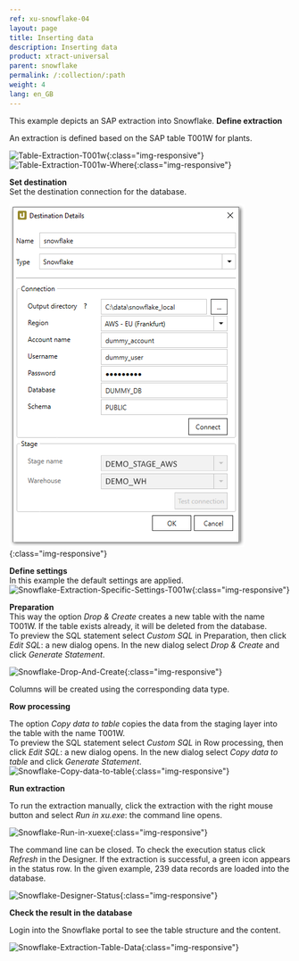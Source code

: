 ```yaml
---
ref: xu-snowflake-04
layout: page
title: Inserting data
description: Inserting data
product: xtract-universal
parent: snowflake
permalink: /:collection/:path
weight: 4
lang: en_GB
---
```


This example depicts an SAP extraction into Snowflake.
**Define extraction**

An extraction is defined based on the SAP table T001W for plants.

![Table-Extraction-T001w](/img/content/xu/xu-table-t001w-main.png){:class="img-responsive"}
![Table-Extraction-T001w-Where](/img/content/xu/xu-table-t001w-where.png){:class="img-responsive"}


**Set destination** <br>
Set the destination connection for the database.  

![Snowflake-Destination](/img/content/xu/snowflake/snowflake-destination-details_1.png){:class="img-responsive"}

**Define settings** <br>
In this example the default settings are applied.
![Snowflake-Extraction-Specific-Settings-T001w](/img/content/xu/snowflake/snowflake-destination-spec-settings-t001w.png){:class="img-responsive"}

**Preparation** <br>
This way the option *Drop & Create* creates a new table with the name T001W. 
If the table exists already, it will be deleted from the database. <br>
To preview the SQL statement select *Custom SQL* in Preparation, then click *Edit SQL*: a new dialog opens.
In the new dialog select *Drop & Create* and click *Generate Statement*. <br>

![Snowflake-Drop-And-Create](/img/content/xu/snowflake/snowflake-t001w-drop-and-create.png){:class="img-responsive"}

Columns will be created using the corresponding data type. 

**Row processing**

The option *Copy data to table* copies the data from the staging layer into the table with the name T001W. <br>
To preview the SQL statement select *Custom SQL* in Row processing, then click *Edit SQL*: a new dialog opens.
In the new dialog select *Copy data to table* and click *Generate Statement*.  
![Snowflake-Copy-data-to-table](/img/content/xu/snowflake/snowflake-t001w-copy-data-into-table.png){:class="img-responsive"}

**Run extraction**

To run the extraction manually, click the extraction with the right mouse button and select *Run in xu.exe*: the command line opens.

![Snowflake-Run-in-xuexe](/img/content/xu/snowflake/snowflake-t001w-run-in-xuexe.png){:class="img-responsive"}

The command line can be closed. To check the execution status click *Refresh* in the Designer.
If the extraction is successful, a green icon appears in the status row.
In the given example, 239 data records are loaded into the database.

![Snowflake-Designer-Status](/img/content/xu/snowflake/snowflake-t001w-designer-status.png){:class="img-responsive"}

**Check the result in the database**

Login into the Snowflake portal to see the table structure and the content. 

![Snowflake-Extraction-Table-Data](/img/content/xu/snowflake/snowflake-t001w-worksheet-preview.png){:class="img-responsive"}

